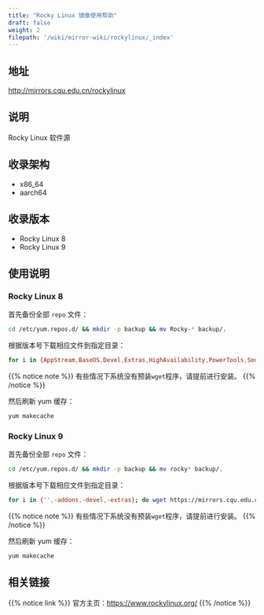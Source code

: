 ```yaml
---
title: "Rocky Linux 镜像使用帮助"
draft: false
weight: 2
filepath: '/wiki/mirror-wiki/rockylinux/_index'
---
```

## 地址
http://mirrors.cqu.edu.cn/rockylinux
## 说明
Rocky Linux 软件源
## 收录架构
- x86_64
- aarch64

## 收录版本
- Rocky Linux 8
- Rocky Linux 9

## 使用说明

### Rocky Linux 8

首先备份全部 `repo` 文件：
```bash
cd /etc/yum.repos.d/ && mkdir -p backup && mv Rocky-* backup/.
```

根据版本号下载相应文件到指定目录：
<br>

```bash
for i in {AppStream,BaseOS,Devel,Extras,HighAvailability,PowerTools,Sources}; do wget https://mirrors.cqu.edu.cn/repo/rockylinux/8/Rocky-${i}.repo; done
```

{{% notice note %}}
有些情况下系统没有预装`wget`程序，请提前进行安装。
{{% /notice %}}

然后刷新 yum 缓存：
```bash
yum makecache
```

### Rocky Linux 9

首先备份全部 `repo` 文件：
```bash
cd /etc/yum.repos.d/ && mkdir -p backup && mv rocky* backup/.
```

根据版本号下载相应文件到指定目录：
<br>

```bash
for i in {'',-addons,-devel,-extras}; do wget https://mirrors.cqu.edu.cn/repo/rockylinux/9/rocky${i}.repo; done
```

{{% notice note %}}
有些情况下系统没有预装`wget`程序，请提前进行安装。
{{% /notice %}}

然后刷新 yum 缓存：
```bash
yum makecache
```

## 相关链接

{{% notice link %}}
官方主页：https://www.rockylinux.org/
{{% /notice %}}

